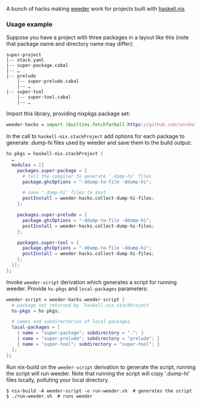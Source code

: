 A bunch of hacks making [weeder](https://github.com/ndmitchell/weeder) work for projects built with [haskell.nix](https://github.com/input-output-hk/haskell.nix/)

### Usage example

Suppose you have a project with three packages in a layout like this (note that package name and directory name may differ):

```
super-project
|-- stack.yaml
|-- super-package.cabal
|-- …
|-- prelude
    |-- super-prelude.cabal
    |-- …
|-- super-tool
    |-- super-tool.cabal
    |-- …
```

Import this library, providing nixpkgs package set:

```nix
weeder-hacks = import (builtins.fetchTarball https://github.com/serokell/haskell-nix-weeder/archive/master.tar.gz) { pkgs = import <nixpkgs> {}; };
```

In the call to `haskell-nix.stackProject` add options for each package to generate .dump-hi files used by weeder and save them to the build output:

```nix
hs-pkgs = haskell-nix.stackProject {
  …
  modules = [{
    packages.super-package = {
      # tell the compiler to generate '.dump-hi' files
      package.ghcOptions = "-ddump-to-file -ddump-hi";

      # save '.dump-hi' files to $out
      postInstall = weeder-hacks.collect-dump-hi-files;
    };

    packages.super-prelude = {
      package.ghcOptions = "-ddump-to-file -ddump-hi";
      postInstall = weeder-hacks.collect-dump-hi-files;
    };

    packages.super-tool = {
      package.ghcOptions = "-ddump-to-file -ddump-hi";
      postInstall = weeder-hacks.collect-dump-hi-files;
    };
  }];
};
```

Invoke `weeder-script` derivation which generates a script for running weeder. Provide `hs-pkgs` and `local-packages` parameters:

```nix
weeder-script = weeder-hacks.weeder-script {
  # package set returned by `haskell-nix.stackProject`
  hs-pkgs = hs-pkgs;

  # names and subdirectories of local packages
  local-packages = [
    { name = "super-package"; subdirectory = "."; }
    { name = "super-prelude"; subdirectory = "prelude"; }
    { name = "super-tool"; subdirectory = "super-tool"; }
  ];
};
```

Run nix-build on the `weeder-script` derivation to generate the script, running the script will run weeder. Note that running the script will copy '.dump-hi' files locally, polluting your local directory.

``` shell
$ nix-build -A weeder-script -o run-weeder.sh  # generates the script
$ ./run-weeder.sh  # runs weeder
```

